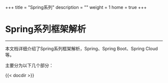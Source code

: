 +++
title = "Spring系列"
description = ""
weight = 1
home = true
+++

# Spring系列框架解析
---
本文档详细介绍了Spring系列框架解析，Spring、Spring Boot、Spring Cloud等。

主要分为以下几个部分：

{{< docdir >}}